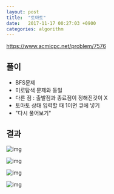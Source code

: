 ```yaml
---
layout: post
title:  "토마토"
date:   2017-11-17 00:27:03 +0900
categories: algorithm
---
```


<https://www.acmicpc.net/problem/7576>

## 풀이

* BFS문제
* 미로탐색 문제와 동일
* 다른 점 : 출발점과 종료점이 정해진것이 X
* 토마토 상태 입력할 때 1이면 큐에 넣기
* "다시 풀어보기"

## 결과

![img](https://github.com/KoJunHee/kojunhee.github.io/raw/master/img/34.png)

![img](https://github.com/KoJunHee/kojunhee.github.io/raw/master/img/35.png)

![img](https://github.com/KoJunHee/kojunhee.github.io/raw/master/img/36.png)

![img](https://github.com/KoJunHee/kojunhee.github.io/raw/master/img/37.png)





	